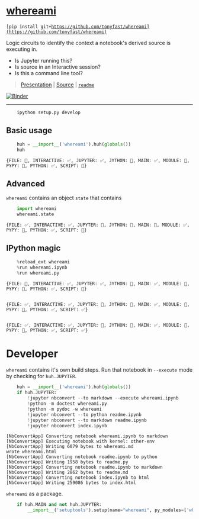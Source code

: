 
# [whereami](https://github.com/tonyfast/whereami)

<code>[pip install git+https://github.com/tonyfast/whereami](https://github.com/tonyfast/whereami)</code>

Logic circuits to identify the context a notebook's derived source is executing in.

* Is Jupyter running this?
* Is source in an Interactive session?
* Is this a command line tool?


> [Presentation](http://nbviewer.jupyter.org/format/slides/github/tonyfast/whereami/blob/master/whereami.ipynb#/) | [Source](whereami.ipynb) | [`readme`](readme.ipynb)

[![Binder](https://mybinder.org/badge.svg)](https://mybinder.org/v2/gh/tonyfast/whereami/master?filepath=index.ipynb)

---

        ipython setup.py develop

## Basic usage


```python
    huh = __import__('whereami').huh(globals())
    huh
```




    
    {FILE: 🚫, INTERACTIVE: ✅, JUPYTER: ✅, JYTHON: 🚫, MAIN: ✅, MODULE: 🚫, PYPY: 🚫, PYTHON: ✅, SCRIPT: 🚫}



## Advanced

`whereami` contains an object `state` that contains


```python
    import whereami
    whereami.state
```




    
    {FILE: ✅, INTERACTIVE: ✅, JUPYTER: 🚫, JYTHON: 🚫, MAIN: 🚫, MODULE: ✅, PYPY: 🚫, PYTHON: ✅, SCRIPT: 🚫}



## IPython magic


```python
    %reload_ext whereami
    %run whereami.ipynb
    %run whereami.py
```

    
    {FILE: 🚫, INTERACTIVE: ✅, JUPYTER: ✅, JYTHON: 🚫, MAIN: ✅, MODULE: 🚫, PYPY: 🚫, PYTHON: ✅, SCRIPT: 🚫}
    
    
    {FILE: ✅, INTERACTIVE: ✅, JUPYTER: 🚫, JYTHON: 🚫, MAIN: ✅, MODULE: 🚫, PYPY: 🚫, PYTHON: ✅, SCRIPT: ✅}
    
    
    {FILE: ✅, INTERACTIVE: ✅, JUPYTER: 🚫, JYTHON: 🚫, MAIN: ✅, MODULE: 🚫, PYPY: 🚫, PYTHON: ✅, SCRIPT: ✅}
    


# Developer

`whereami` contains it's own build steps.  Run that notebook in `--execute` mode by checking for `huh.JUPYTER`.


```python
    huh = __import__('whereami').huh(globals())
    if huh.JUPYTER:
        !jupyter nbconvert --to markdown --execute whereami.ipynb
        !python -m doctest whereami.py
        !python -m pydoc -w whereami
        !jupyter nbconvert --to python readme.ipynb
        !jupyter nbconvert --to markdown readme.ipynb
        !jupyter nbconvert index.ipynb
```

    [NbConvertApp] Converting notebook whereami.ipynb to markdown
    [NbConvertApp] Executing notebook with kernel: other-env
    [NbConvertApp] Writing 6079 bytes to whereami.md
    wrote whereami.html
    [NbConvertApp] Converting notebook readme.ipynb to python
    [NbConvertApp] Writing 1958 bytes to readme.py
    [NbConvertApp] Converting notebook readme.ipynb to markdown
    [NbConvertApp] Writing 2862 bytes to readme.md
    [NbConvertApp] Converting notebook index.ipynb to html
    [NbConvertApp] Writing 259086 bytes to index.html


`whereami` as a package.


```python
    if huh.MAIN and not huh.JUPYTER:
        __import__('setuptools').setup(name="whereami", py_modules=['whereami'])        
```
